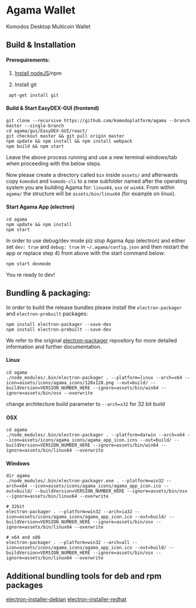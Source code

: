 # Agama Wallet
Komodos Desktop Multicoin Wallet

## Build & Installation

#### Prerequirements:

1) [Install nodeJS](https://nodejs.org/en/download/package-manager/)/npm

2) Install git
```shell
 apt-get install git
```

#### Build & Start EasyDEX-GUI (frontend)

```shell
git clone --recursive https://github.com/komodoplatform/agama --branch master --single-branch
cd agama/gui/EasyDEX-GUI/react/
git checkout master && git pull origin master
npm update && npm install && npm install webpack
npm build && npm start
```
Leave the above process running and use a new terminal windows/tab when proceeding with the below steps.

Now please create a directory called `bin` inside `assets/` and afterwards copy `komodod` and `komodo-cli` to a new subfolder named after the operating system you are building Agama for: `linux64`, `osx` or `win64`. 
From within `agama/` the structure will be `assets/bin/linux64` (for example on linux).


#### Start Agama App (electron)

```shell
cd agama
npm update && npm install
npm start
```
In order to use debug/dev mode plz stop Agama App (electron) and either set `dev: true` and `debug: true` in `~/.agama/config.json` and then restart the app or replace step 4) from above with the start command below:

```shell
npm start devmode
```

You re ready to dev!


## Bundling & packaging:

In order to build the release bundles please install the `electron-packager` and `electron-prebuilt` packages:

```shell
npm install electron-packager --save-dev
npm install electron-prebuilt --save-dev
```
We refer to the original [electron-packager](https://github.com/electron-userland/electron-packager) repository for more detailed information and further documentation.

#### Linux

```shell
cd agama
./node_modules/.bin/electron-packager . --platform=linux --arch=x64 --icon=assets/icons/agama_icons/128x128.png --out=build/ --buildVersion=VERSION_NUMBER_HERE --ignore=assets/bin/win64 --ignore=assets/bin/osx --overwrite
```
change architecture build parameter to ```--arch=x32``` for 32 bit build

#### OSX

```shell
cd agama
./node_modules/.bin/electron-packager . --platform=darwin --arch=x64 --icon=assets/icons/agama_icons/agama_app_icon.icns --out=build/ --buildVersion=VERSION_NUMBER_HERE --ignore=assets/bin/win64 --ignore=assets/bin/linux64 --overwrite
```

#### Windows

```shell
dir agama
./node_modules/.bin/electron-packager.exe . --platform=win32 --arch=x64 --icon=assets/icons/agama_icons/agama_app_icon.ico --out=build/ --buildVersion=VERSION_NUMBER_HERE --ignore=assets/bin/osx --ignore=assets/bin/linux64 --overwrite

# 32bit
electron-packager . --platform=win32 --arch=ia32 --icon=assets/icons/agama_icons/agama_app_icon.ico --out=build/ --buildVersion=VERSION_NUMBER_HERE --ignore=assets/bin/osx --ignore=assets/bin/linux64 --overwrite

# x64 and x86
electron-packager . --platform=win32 --arch=all --icon=assets/icons/agama_icons/agama_app_icon.ico --out=build/ --buildVersion=VERSION_NUMBER_HERE --ignore=assets/bin/osx --ignore=assets/bin/linux64 --overwrite
```

## Additional bundling tools for deb and rpm packages

[electron-installer-debian](https://github.com/electron-userland/electron-installer-debian)
[electron-installer-redhat](https://github.com/electron-userland/electron-installer-redhat)

